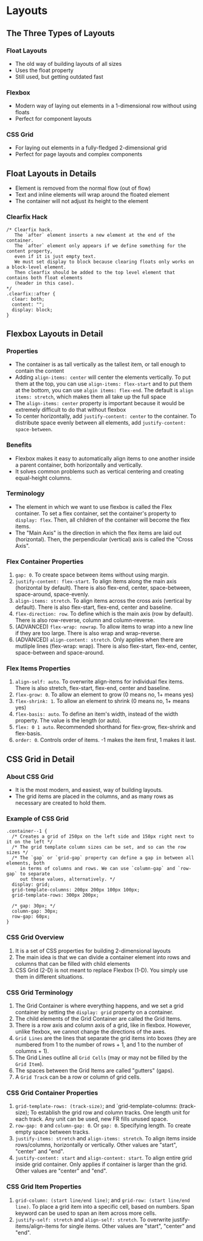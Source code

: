 # Layouts

## The Three Types of Layouts

### Float Layouts

- The old way of building layouts of all sizes
- Uses the float property
- Still used, but getting outdated fast

### Flexbox

- Modern way of laying out elements in a 1-dimensional row without using floats
- Perfect for component layouts

### CSS Grid

- For laying out elements in a fully-fledged 2-dimensional grid
- Perfect for page layouts and complex components

## Float Layouts in Details

- Element is removed from the normal flow (out of flow)
- Text and inline elements will wrap around the floated element
- The container will not adjust its height to the element

### Clearfix Hack

```
/* Clearfix hack.
   The `after` element inserts a new element at the end of the container.
   The `after` element only appears if we define something for the content property,
   even if it is just empty text.
   We must set display to block because clearing floats only works on a block-level element.
   Then clearfix should be added to the top level element that contains both float elements
   (header in this case).
*/
.clearfix::after {
  clear: both;
  content: "";
  display: block;
}
```

## Flexbox Layouts in Detail

### Properties

- The container is as tall vertically as the tallest item, or tall enough to contain the content
- Adding `align-items: center` will center the elements vertically. To put them at the top, you can use `align-items: flex-start` and to put them at the bottom, you can use `algin items: flex-end`. The default is `align items: stretch`, which makes them all take up the full space
- The `align-items: center` property is important because it would be extremely difficult to do that without flexbox
- To center horizontally, add `justify-content: center` to the container. To distribute space evenly between all elements, add `justify-content: space-between`.

### Benefits

- Flexbox makes it easy to automatically align items to one another inside a parent container, both horizontally and vertically.
- It solves common problems such as vertical centering and creating equal-height columns.

### Terminology

- The element in which we want to use flexbox is called the Flex container. To set a flex container, set the container's property to `display: flex`. Then, all children of the container will become the flex items.
- The "Main Axis" is the direction in which the flex items are laid out (horizontal). Then, the perpendicular (vertical) axis is called the "Cross Axis".

### Flex Container Properties

1. `gap: 0`. To create space between items without using margin.
1. `justify-content: flex-start`. To align items along the main axis (horizontal by default). There is also flex-end, center, space-between, space-around, space-evenly.
1. `align-items: stretch`. To align items across the cross axis (vertical by default). There is also flex-start, flex-end, center and baseline.
1. `flex-direction: row`. To define which is the main axis (row by default). There is also row-reverse, column and column-reverse.
1. (ADVANCED) `flex-wrap: nowrap`. To allow items to wrap into a new line if they are too large. There is also wrap and wrap-reverse.
1. (ADVANCED) `align-content: stretch`. Only applies when there are mutliple lines (flex-wrap: wrap). There is also flex-start, flex-end, center, space-between and space-around.

### Flex Items Properties

1. `align-self: auto`. To overwrite align-items for individual flex items. There is also stretch, flex-start, flex-end, center and baseline.
1. `flex-grow: 0`. To allow an element to grow (0 means no, 1+ means yes)
1. `flex-shrink: 1`. To allow an element to shrink (0 means no, 1+ means yes)
1. `flex-basis: auto`. To define an item's width, instead of the width property. The value is the length (or auto).
1. `flex: 0 1 auto`. Recommended shorthand for flex-grow, flex-shrink and flex-basis.
1. `order: 0`. Controls order of items. -1 makes the item first, 1 makes it last.

## CSS Grid in Detail

### About CSS Grid

- It is the most modern, and easiest, way of building layouts.
- The grid items are placed in the columns, and as many rows as necessary are created to hold them.

### Example of CSS Grid

````
.container--1 {
  /* Creates a grid of 250px on the left side and 150px right next to it on the left */
  /* The grid template column sizes can be set, and so can the row sizes */
  /* The `gap` or `grid-gap` property can define a gap in between all elements, both 
     in terms of columns and rows. We can use `column-gap` and `row-gap` to separate
     out these values, alternatively. */
  display: grid;
  grid-template-columns: 200px 200px 100px 100px;
  grid-template-rows: 300px 200px;

  /* gap: 30px; */
  column-gap: 30px;
  row-gap: 60px;
}
````

### CSS Grid Overview

1. It is a set of CSS properties for building 2-dimensional layouts
1. The main idea is that we can divide a container element into rows and columns that can be filled with child elements
1. CSS Grid (2-D) is not meant to replace Flexbox (1-D). You simply use them in different situations.

### CSS Grid Terminology

1. The Grid Container is where everything happens, and we set a grid container by setting the `display: grid` property on a container.
1. The child elements of the Grid Container are called the Grid Items.
1. There is a row axis and column axis of a grid, like in flexbox. However, unlike flexbox, we cannot change the directions of the axes.
1. `Grid Lines` are the lines that separate the grid items into boxes (they are numbered from 1 to the number of rows + 1, and 1 to the number of columns + 1).
1. The Grid Lines outline all `Grid Cells` (may or may not be filled by the `Grid Item`).
1. The spaces between the Grid Items are called "gutters" (gaps).
1. A `Grid Track` can be a row or column of grid cells.

### CSS Grid Container Properties

1. `grid-template-rows: (track-size)`; and `grid-template-columns: (track-size); To establish the grid row and column tracks. One length unit for each track. Any unit can be used, new FR fills unused space.
1. `row-gap: 0` and `column-gap: 0`. Or `gap: 0`. Specifying length. To create empty space between tracks.
1. `justify-items: stretch` and `align-items: stretch`. To align items inside rows/columns, horizontally or vertically. Other values are "start", "center" and "end".
1. `justify-content: start` and `align-content: start`. To align entire grid inside grid container. Only applies if container is larger than the grid. Other values are "center" and "end".

### CSS Grid Item Properties

1. `grid-column: (start line/end line)`; and `grid-row: (start line/end line)`. To place a grid item into a specific cell, based on numbers. Span keyword can be used to span an item across more cells.
1. `justify-self: stretch` and `align-self: stretch`. To overwrite justify-items/align-items for single items. Other values are "start", "center" and "end".
